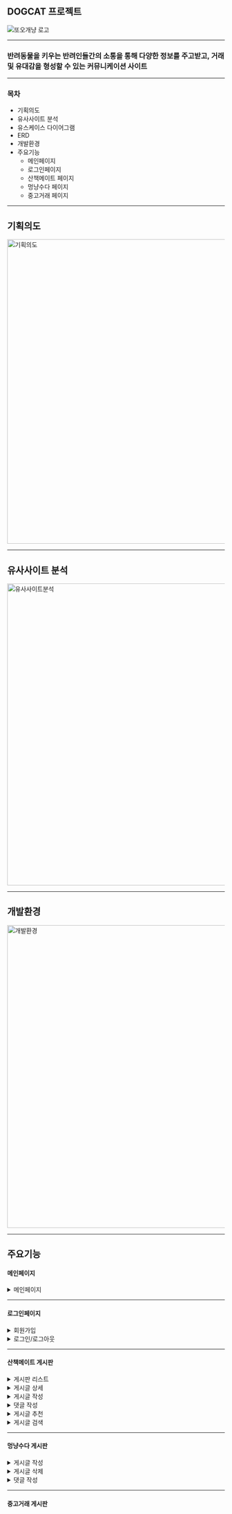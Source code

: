 ## DOGCAT 프로젝트
<div>

![또오개냥 로고](https://github.com/yejin0220/DOGCAT/assets/117423376/58254853-01e2-47ef-8360-c82b66f280aa)

</div>
<hr>

### 반려동물을 키우는 반려인들간의 소통을 통해 다양한 정보를 주고받고, 거래 및 유대감을 형성할 수 있는 커뮤니케이션 사이트

---

### 목차
* 기획의도
* 유사사이트 분석
* 유스케이스 다이어그램
* ERD
* 개발환경
* 주요기능
  - 메인페이지
  - 로그인페이지
  - 산책메이트 페이지
  - 멍냥수다 페이지
  - 중고거래 페이지

---
## 기획의도
<div>
  <img width="704" alt="기획의도" src="https://github.com/yejin0220/DOGCAT/assets/117423376/df33cb74-7f78-42d1-b52d-2cfa8cab5c73">
</div>
<hr>

## 유사사이트 분석
<div>
  <img width="698" alt="유사사이트분석" src="https://github.com/yejin0220/DOGCAT/assets/117423376/44991a5a-e2da-4d61-8691-4ee1908a0755">
</div>
<hr>

## 개발환경
<div>
  <img width="700" alt="개발환경" src="https://github.com/yejin0220/DOGCAT/assets/117423376/c2ed8ac6-e54b-4d33-8c6a-d8430e8de55e">
</div>
<hr>

## 주요기능
<h4>메인페이지</h4>
<details>
  <summary>메인페이지</summary>
  <div markdown="1">

![또오개냥 메인](https://github.com/yejin0220/DOGCAT/assets/117423376/ce1072f2-459a-4e10-a7e7-2064f91c0521)

  </div>
</details>
<hr>

<h4>로그인페이지</h4>
<details>
  <summary>회원가입</summary>
  <div markdown="1">
  </div>
</details>
<details>
  <summary>로그인/로그아웃</summary>
  <div markdown="1">

![로그인 로그아웃](https://github.com/yejin0220/DOGCAT/assets/117423376/11879f3b-2eef-4942-9b4a-4b4b71dd85a3)

  </div>
</details>
<hr>

<h4>산책메이트 게시판</h4>
<details>
  <summary>게시판 리스트</summary>
  <div markdown="1">

![산책 게시판리스트](https://github.com/yejin0220/DOGCAT/assets/117423376/719cccdc-1393-4be5-868d-d2ccde4f688d)

  </div>
</details>
<details>
  <summary>게시글 상세</summary>
  <div markdown="1">

![산책메이트 디테일](https://github.com/yejin0220/DOGCAT/assets/117423376/7ad0cf62-b05b-4ec2-b26e-72468f831abc)

  </div>
</details>
<details>
  <summary>게시글 작성</summary>
  <div markdown="1">

![산책메이트작성](https://github.com/yejin0220/DOGCAT/assets/117423376/fdd0a159-56ee-4d84-b141-71b8d87bea91)

  </div>
</details>
<details>
  <summary>댓글 작성</summary>
  <div markdown="1">

![산책메이트 댓글](https://github.com/yejin0220/DOGCAT/assets/117423376/7b82f6e6-c601-462e-8a8d-371217bdccd7)

  </div>
</details>
<details>
  <summary>게시글 추천</summary>
  <div markdown="1">

![산책메이트 추천](https://github.com/yejin0220/DOGCAT/assets/117423376/05b22117-b3c2-4242-952a-573696393634)

  </div>
</details>
<details>
  <summary>게시글 검색</summary>
  <div markdown="1">

![산책메이트 검색](https://github.com/yejin0220/DOGCAT/assets/117423376/d0eeebe7-a1bd-4534-8f98-09e2d9250590)

  </div>
</details>
<hr>

<h4>멍냥수다 게시판</h4>
<details>
  <summary>게시글 작성</summary>
  <div markdown="1">

![멍냥수다 게시글작성](https://github.com/yejin0220/DOGCAT/assets/117423376/0198bb47-1862-4a8e-8614-11647b851e3b)

  </div>
</details>
<details>
  <summary>게시글 삭제</summary>
  <div markdown="1">

![멍냥수다 게시글삭제](https://github.com/yejin0220/DOGCAT/assets/117423376/ed1cc8ca-6bc8-4461-88ad-d607c2d4b066)

  </div>
</details>
<details>
  <summary>댓글 작성</summary>
  <div markdown="1">

![멍냥수다 댓글작성](https://github.com/yejin0220/DOGCAT/assets/117423376/7d2864c6-12aa-4eb5-be14-67cf13ad2df3)

  </div>
</details>
<hr>
<h4>중고거래 게시판</h4>







